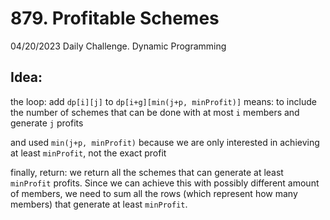# 879. Profitable Schemes

04/20/2023 Daily Challenge. Dynamic Programming

## Idea:

the loop: add `dp[i][j]` to `dp[i+g][min(j+p, minProfit)]` means: to include the number of schemes that can be done with at most `i` members and generate `j` profits

and used `min(j+p, minProfit)` because we are only interested in achieving at least `minProfit`, not the exact profit

finally, return: we return all the schemes that can generate at least `minProfit` profits. Since we can achieve this with possibly different amount of members, we need to sum all the rows (which represent how many members) that generate at least `minProfit`.
